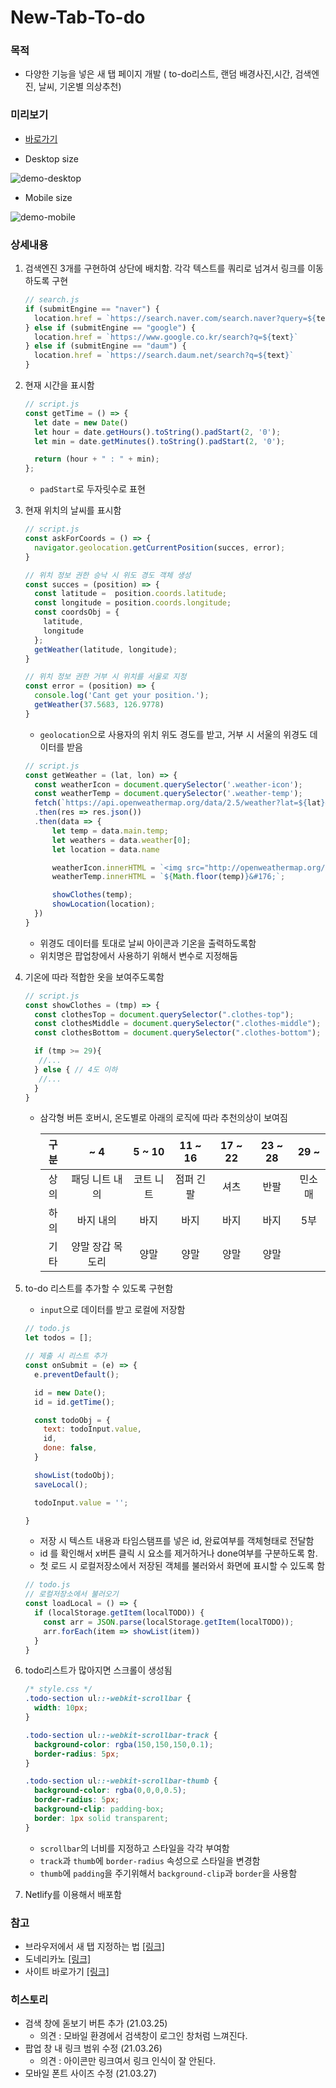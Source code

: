 # New-Tab-To-do

### 목적

- 다양한 기능을 넣은 새 탭 페이지 개발 ( to-do리스트, 랜덤 배경사진,시간, 검색엔진, 날씨, 기온별 의상추천)

### 미리보기
- [바로가기](https://new-tab-todo.netlify.app/)

- Desktop size

![demo-desktop](https://user-images.githubusercontent.com/71266602/139566498-eef757aa-8737-4df4-b534-5ecf99e22f97.gif)

  
- Mobile size

![demo-mobile](https://user-images.githubusercontent.com/71266602/139566501-649c2d72-686a-4afc-aa87-28ef352f2443.gif)

  


### 상세내용

1. 검색엔진 3개를 구현하여 상단에 배치함. 각각 텍스트를 쿼리로 넘겨서 링크를 이동하도록 구현

    ```jsx
    // search.js
    if (submitEngine == "naver") {
      location.href = `https://search.naver.com/search.naver?query=${text}`
    } else if (submitEngine == "google") {
      location.href = `https://www.google.co.kr/search?q=${text}`
    } else if (submitEngine == "daum") {
      location.href = `https://search.daum.net/search?q=${text}`
    }
    ```

2. 현재 시간을 표시함

    ```jsx
    // script.js
    const getTime = () => {
      let date = new Date()
      let hour = date.getHours().toString().padStart(2, '0');
      let min = date.getMinutes().toString().padStart(2, '0');

      return (hour + " : " + min);
    };
    ```

    - `padStart`로 두자릿수로 표현
3. 현재 위치의 날씨를 표시함

    ```jsx
    // script.js
    const askForCoords = () => {
      navigator.geolocation.getCurrentPosition(succes, error);
    }

    // 위치 정보 권한 승낙 시 위도 경도 객체 생성
    const succes = (position) => {
      const latitude =  position.coords.latitude;
      const longitude = position.coords.longitude;
      const coordsObj = {
        latitude,
        longitude
      };
      getWeather(latitude, longitude);
    }

    // 위치 정보 권한 거부 시 위치를 서울로 지정
    const error = (position) => {
      console.log('Cant get your position.');
      getWeather(37.5683, 126.9778)
    }
    ```

    - `geolocation`으로 사용자의 위치 위도 경도를 받고, 거부 시 서울의 위경도 데이터를 받음

    ```jsx
    // script.js
    const getWeather = (lat, lon) => {
      const weatherIcon = document.querySelector('.weather-icon');
      const weatherTemp = document.querySelector('.weather-temp');
      fetch(`https://api.openweathermap.org/data/2.5/weather?lat=${lat}&lon=${lon}&appid=${API_KEY}&units=metric`)
      .then(res => res.json())
      .then(data => {
          let temp = data.main.temp;
          let weathers = data.weather[0];
          let location = data.name

          weatherIcon.innerHTML = `<img src="http://openweathermap.org/img/wn/${weathers.icon}@2x.png">`
          weatherTemp.innerHTML = `${Math.floor(temp)}&#176;`;

          showClothes(temp);
          showLocation(location);
      })
    }
    ```

    - 위경도 데이터를 토대로 날씨 아이콘과 기온을 출력하도록함
    - 위치명은 팝업창에서 사용하기 위해서 변수로 지정해둠
4. 기온에 따라 적합한 옷을 보여주도록함

    ```jsx
    // script.js
    const showClothes = (tmp) => {
      const clothesTop = document.querySelector(".clothes-top");
      const clothesMiddle = document.querySelector(".clothes-middle");
      const clothesBottom = document.querySelector(".clothes-bottom");

      if (tmp >= 29){
       //...
      } else { // 4도 이하
       //...
      }
    }
    ```

    - 삼각형 버튼 호버시, 온도별로 아래의 로직에 따라 추천의상이 보여짐
    
      |구분| ~ 4|5 ~ 10|11 ~ 16|17 ~ 22|23 ~ 28|29 ~ |
      |:----:|:----:|:----:|:----:|:----:|:----:|:----:|
      |상의|패딩 니트 내의|코트 니트|점퍼 긴팔|셔츠|반팔|민소매|
      |하의|바지 내의|바지|바지|바지|바지|5부|
      |기타|양말 장갑 목도리|양말|양말|양말|양말||
5. to-do 리스트를 추가할 수 있도록 구현함
    - `input`으로 데이터를 받고 로컬에 저장함

    ```jsx
    // todo.js
    let todos = [];

    // 제출 시 리스트 추가
    const onSubmit = (e) => {
      e.preventDefault();

      id = new Date();
      id = id.getTime();

      const todoObj = {
        text: todoInput.value,
        id,
        done: false,
      }

      showList(todoObj);
      saveLocal();

      todoInput.value = '';

    }
    ```

    - 저장 시 텍스트 내용과 타임스탬프를 넣은 id, 완료여부를 객체형태로 전달함
    - id 를 확인해서 x버튼 클릭 시 요소를 제거하거나 done여부를 구분하도록 함.
    - 첫 로드 시 로컬저장소에서 저장된 객체를 불러와서 화면에 표시할 수 있도록 함

    ```jsx
    // todo.js
    // 로컬저장소에서 불러오기
    const loadLocal = () => {
      if (localStorage.getItem(localTODO)) {
        const arr = JSON.parse(localStorage.getItem(localTODO));
        arr.forEach(item => showList(item))
      }
    }
    ```

6. todo리스트가 많아지면 스크롤이 생성됨

    ```css
    /* style.css */
    .todo-section ul::-webkit-scrollbar {
      width: 10px;
    }

    .todo-section ul::-webkit-scrollbar-track {
      background-color: rgba(150,150,150,0.1);
      border-radius: 5px;
    }

    .todo-section ul::-webkit-scrollbar-thumb {
      background-color: rgba(0,0,0,0.5);
      border-radius: 5px;
      background-clip: padding-box;
      border: 1px solid transparent;
    }
    ```

    - `scrollbar`의 너비를 지정하고 스타일을 각각 부여함
    - `track`과 `thumb`에 `border-radius` 속성으로 스타일을 변경함
    - `thumb`에 `padding`을 주기위해서 `background-clip`과 `border`을 사용함
7. Netlify를 이용해서 배포함

### 참고

- 브라우저에서 새 탭 지정하는 법 [[링크]](https://haesoo9410.tistory.com/191)
- 도네리카노 [[링크]](https://donaricano.com/mypage/1673102942_uuPtwc)
- 사이트 바로가기 [[링크]](https://new-tab-todo.netlify.app/)

### 히스토리

- 검색 창에 돋보기 버튼 추가 (21.03.25)
  - 의견 : 모바일 환경에서 검색창이 로그인 창처럼 느껴진다.
- 팝업 창 내 링크 범위 수정 (21.03.26)
  - 의견 : 아이콘만 링크여서 링크 인식이 잘 안된다. 
- 모바일 폰트 사이즈 수정 (21.03.27)

